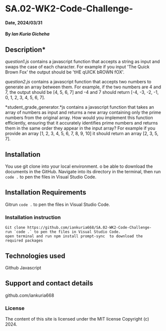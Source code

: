 # SA.02-WK2-Code-Challenge-

#### Date, 2024/03/31

#### By *Ian Kuria Gicheha*

## Description*
*question1.js* contains a javascript function that accepts a string as input and swaps the case of each character. For example if you input 'The Quick Brown Fox' the output should be 'tHE qUICK bROWN fOX'.

*question2.js* contains a javascript function that accepts two numbers to generate an array between them. For example, if the two numbers are 4 and 7, the output should be [4, 5, 6, 7] and -4 and 7 should return [-4, -3, -2, -1, 0, 1, 2, 3, 4, 5, 6, 7].

*student_grade_generator.*js contains a javascript function that takes an array of numbers as input and returns a new array containing only the prime numbers from the original array. How would you implement this function efficiently, ensuring that it accurately identifies prime numbers and returns them in the same order they appear in the input array? For example if you provide an array [1, 2, 3, 4, 5, 6, 7, 8, 9, 10] it should return an array [2, 3, 5, 7].

## Installation
You use git clone into your local environment. o be able to download the documents in the GitHub. Navigate into its directory in the terminal, then run `code .` to pen the files in Visual Studio Code.

## Installation Requirements
Gitrun `code .` to pen the files in Visual Studio Code.

### Installation instruction
```
Git clone https://github.com/iankuria668/SA.02-WK2-Code-Challenge-
run `code .` to pen the files in Visual Studio Code.
open terminal and run npm install prompt-sync  to download the required packages

```

## Technologies used
Github
Javascript

## Support and contact details
github.com/iankuria668

### License
The content of this site is licensed under the MIT license
Copyright (c) 2024.



















